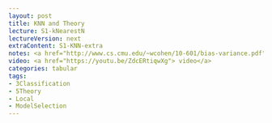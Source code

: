 ```yaml
---
layout: post
title: KNN and Theory
lecture: S1-kNearestN
lectureVersion: next
extraContent: S1-KNN-extra
notes: <a href="http://www.cs.cmu.edu/~wcohen/10-601/bias-variance.pdf"> Useful BiasVar </a> / <a href="https://www.youtube.com/watch?v=aDW44NPhNw0&list=PLs8w1Cdi-zvY9ICoYqu1XV0YoTQgShXw2">Error Metrics</a>
video: <a href="https://youtu.be/ZdcERtiqwXg"> video</a> 
categories: tabular
tags:
- 3Classification
- 5Theory
- Local
- ModelSelection
---
```

